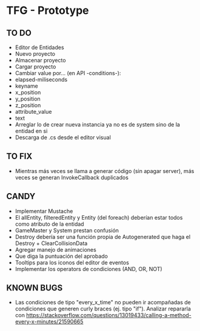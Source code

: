 # TFG - Prototype
## TO DO
* Editor de Entidades
* Nuevo proyecto
* Almacenar proyecto
* Cargar proyecto
* Cambiar value por... (en API -conditions-):
 * elapsed-miliseconds
 * keyname
 * x_position 
 * y_position
 * z_position
 * attribute_value
 * text
 * Arreglar lo de crear nueva instancia ya no es de system sino de la entidad en si
* Descarga de .cs desde el editor visual

## TO FIX
* Mientras más veces se llama a generar código (sin apagar server), más veces se generan InvokeCallback duplicados

## CANDY
* Implementar Mustache
* El allEntity, filteredEntity y Entity (del foreach) deberían estar todos como atributo de la entidad
* GameMaster y System prestan confusión
* Destroy debería ser una función propia de Autogenerated que haga el Destroy + ClearCollisionData
* Agregar manejo de animaciones
* Que diga la puntuación del aprobado
* Tooltips para los iconos del editor de eventos
* Implementar los operators de condiciones (AND, OR, NOT)

## KNOWN BUGS
* Las condiciones de tipo "every_x_time" no pueden ir acompañadas de condiciones que generen curly braces (ej. tipo "if"). Analizar repararla con https://stackoverflow.com/questions/13019433/calling-a-method-every-x-minutes/21590665